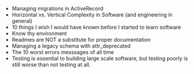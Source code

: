 - Managing migrations in ActiveRecord
- Horizontal vs. Vertical Complexity in Software (and engineering in general)
- 10 things I wish I would have known before I started to learn software
- Know thy environment
- Readmes are NOT a substitute for proper documentation
- Managing a legacy schema with attr_deprecated
- The 10 worst errors messsages of all time
- Testing is essential to building large scale software, but testing poorly is still worse than not testing at all.